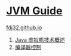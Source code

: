[JVM Guide](https://docs.oracle.com/en/java/javase/16/vm/java-virtual-machine-technology-overview.html)
===
[fdj32.github.io](https://fdj32.github.io)  
1. [Java 虚拟机技术概述](https://github.com/fdj32/fdj32.github.io/blob/master/blog/2021-04-08.java-virtual-machine-technology-overview.md)  
2. [编译器控制](https://github.com/fdj32/fdj32.github.io/blob/master/blog/2021-04-08.jvm-guide-02-compiler-control.md)  
